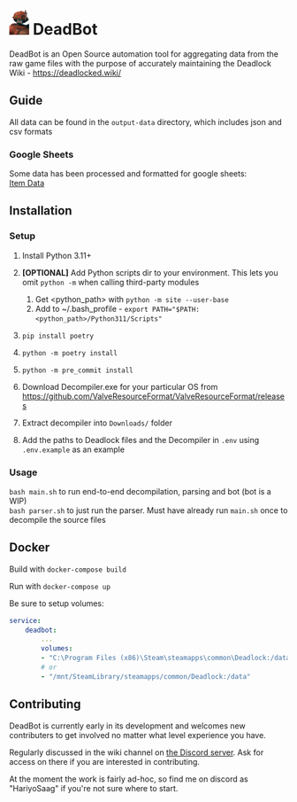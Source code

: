 # <img src="assets/Bebop_card.png" width="36">  DeadBot 
DeadBot is an Open Source automation tool for aggregating data from the raw game files with the purpose of accurately maintaining the Deadlock Wiki - https://deadlocked.wiki/

## Guide
All data can be found in the `output-data` directory, which includes json and csv formats

### Google Sheets
Some data has been processed and formatted for google sheets:\
[Item Data](https://docs.google.com/spreadsheets/d/1p_uRmHc-XDJGBQeSbilOlMRboepZP5GMTsaFcFf--1c/edit?usp=sharing)

## Installation

### Setup
1. Install Python 3.11+
2. **[OPTIONAL]** Add Python scripts dir to your environment. This lets you omit `python -m` when calling third-party modules
    1. Get <python_path> with `python -m site --user-base`
    2. Add to ~/.bash_profile - `export PATH="$PATH:<python_path>/Python311/Scripts"`

3. `pip install poetry`
4. `python -m poetry install`
5. `python -m pre_commit install`
6. Download Decompiler.exe for your particular OS from https://github.com/ValveResourceFormat/ValveResourceFormat/releases 
7. Extract decompiler into `Downloads/` folder
8. Add the paths to Deadlock files and the Decompiler in `.env` using `.env.example` as an example

### Usage
`bash main.sh` to run end-to-end decompilation, parsing and bot (bot is a WIP)\
`bash parser.sh` to just run the parser. Must have already run `main.sh` once to decompile the source files

## Docker

Build with `docker-compose build`

Run with `docker-compose up`

Be sure to setup volumes:

```yml
service:
    deadbot:
        ...
        volumes:
        - "C:\Program Files (x86)\Steam\steamapps\common\Deadlock:/data"
        # or
        - "/mnt/SteamLibrary/steamapps/common/Deadlock:/data"
```

## Contributing
DeadBot is currently early in its development and welcomes new contributers to get involved no matter what level experience you have.

Regularly discussed in the wiki channel on [the Discord server](https://discord.com/invite/jUyhZKwxSW). Ask for access on there if you are interested in contributing.

At the moment the work is fairly ad-hoc, so find me on discord as "HariyoSaag" if you're not sure where to start.

